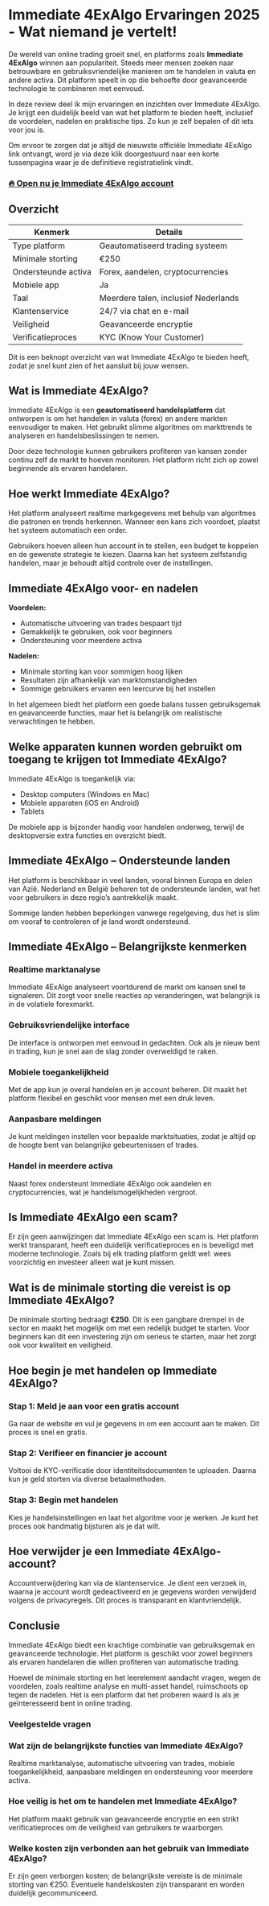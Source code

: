 # Immediate 4ExAlgo Ervaringen 2025 - Wat niemand je vertelt!
 

De wereld van online trading groeit snel, en platforms zoals **Immediate 4ExAlgo** winnen aan populariteit. Steeds meer mensen zoeken naar betrouwbare en gebruiksvriendelijke manieren om te handelen in valuta en andere activa. Dit platform speelt in op die behoefte door geavanceerde technologie te combineren met eenvoud.

In deze review deel ik mijn ervaringen en inzichten over Immediate 4ExAlgo. Je krijgt een duidelijk beeld van wat het platform te bieden heeft, inclusief de voordelen, nadelen en praktische tips. Zo kun je zelf bepalen of dit iets voor jou is.

Om ervoor te zorgen dat je altijd de nieuwste officiële Immediate 4ExAlgo link ontvangt, word je via deze klik doorgestuurd naar een korte tussenpagina waar je de definitieve registratielink vindt.

### [🔥 Open nu je Immediate 4ExAlgo account](https://github.com/Norma61Petty/lottie-android/blob/master/69nl.md)
## Overzicht

| Kenmerk                 | Details                       |
|------------------------|------------------------------|
| Type platform          | Geautomatiseerd trading systeem |
| Minimale storting       | €250                         |
| Ondersteunde activa     | Forex, aandelen, cryptocurrencies |
| Mobiele app            | Ja                           |
| Taal                   | Meerdere talen, inclusief Nederlands |
| Klantenservice         | 24/7 via chat en e-mail      |
| Veiligheid             | Geavanceerde encryptie       |
| Verificatieproces      | KYC (Know Your Customer)     |

Dit is een beknopt overzicht van wat Immediate 4ExAlgo te bieden heeft, zodat je snel kunt zien of het aansluit bij jouw wensen.

## Wat is Immediate 4ExAlgo?

Immediate 4ExAlgo is een **geautomatiseerd handelsplatform** dat ontworpen is om het handelen in valuta (forex) en andere markten eenvoudiger te maken. Het gebruikt slimme algoritmes om markttrends te analyseren en handelsbeslissingen te nemen.

Door deze technologie kunnen gebruikers profiteren van kansen zonder continu zelf de markt te hoeven monitoren. Het platform richt zich op zowel beginnende als ervaren handelaren.

## Hoe werkt Immediate 4ExAlgo?

Het platform analyseert realtime markgegevens met behulp van algoritmes die patronen en trends herkennen. Wanneer een kans zich voordoet, plaatst het systeem automatisch een order.

Gebruikers hoeven alleen hun account in te stellen, een budget te koppelen en de gewenste strategie te kiezen. Daarna kan het systeem zelfstandig handelen, maar je behoudt altijd controle over de instellingen.

## Immediate 4ExAlgo voor- en nadelen

**Voordelen:**
- Automatische uitvoering van trades bespaart tijd
- Gemakkelijk te gebruiken, ook voor beginners
- Ondersteuning voor meerdere activa

**Nadelen:**
- Minimale storting kan voor sommigen hoog lijken
- Resultaten zijn afhankelijk van marktomstandigheden
- Sommige gebruikers ervaren een leercurve bij het instellen

In het algemeen biedt het platform een goede balans tussen gebruiksgemak en geavanceerde functies, maar het is belangrijk om realistische verwachtingen te hebben.

## Welke apparaten kunnen worden gebruikt om toegang te krijgen tot Immediate 4ExAlgo?

Immediate 4ExAlgo is toegankelijk via:

- Desktop computers (Windows en Mac)
- Mobiele apparaten (iOS en Android)
- Tablets

De mobiele app is bijzonder handig voor handelen onderweg, terwijl de desktopversie extra functies en overzicht biedt.

## Immediate 4ExAlgo – Ondersteunde landen

Het platform is beschikbaar in veel landen, vooral binnen Europa en delen van Azië. Nederland en België behoren tot de ondersteunde landen, wat het voor gebruikers in deze regio’s aantrekkelijk maakt.

Sommige landen hebben beperkingen vanwege regelgeving, dus het is slim om vooraf te controleren of je land wordt ondersteund.

## Immediate 4ExAlgo – Belangrijkste kenmerken

### Realtime marktanalyse

Immediate 4ExAlgo analyseert voortdurend de markt om kansen snel te signaleren. Dit zorgt voor snelle reacties op veranderingen, wat belangrijk is in de volatiele forexmarkt.

### Gebruiksvriendelijke interface

De interface is ontworpen met eenvoud in gedachten. Ook als je nieuw bent in trading, kun je snel aan de slag zonder overweldigd te raken.

### Mobiele toegankelijkheid

Met de app kun je overal handelen en je account beheren. Dit maakt het platform flexibel en geschikt voor mensen met een druk leven.

### Aanpasbare meldingen

Je kunt meldingen instellen voor bepaalde marktsituaties, zodat je altijd op de hoogte bent van belangrijke gebeurtenissen of trades.

### Handel in meerdere activa

Naast forex ondersteunt Immediate 4ExAlgo ook aandelen en cryptocurrencies, wat je handelsmogelijkheden vergroot.

## Is Immediate 4ExAlgo een scam?

Er zijn geen aanwijzingen dat Immediate 4ExAlgo een scam is. Het platform werkt transparant, heeft een duidelijk verificatieproces en is beveiligd met moderne technologie. Zoals bij elk trading platform geldt wel: wees voorzichtig en investeer alleen wat je kunt missen.

## Wat is de minimale storting die vereist is op Immediate 4ExAlgo?

De minimale storting bedraagt **€250**. Dit is een gangbare drempel in de sector en maakt het mogelijk om met een redelijk budget te starten. Voor beginners kan dit een investering zijn om serieus te starten, maar het zorgt ook voor kwaliteit en veiligheid.

## Hoe begin je met handelen op Immediate 4ExAlgo?

### Stap 1: Meld je aan voor een gratis account

Ga naar de website en vul je gegevens in om een account aan te maken. Dit proces is snel en gratis.

### Stap 2: Verifieer en financier je account

Voltooi de KYC-verificatie door identiteitsdocumenten te uploaden. Daarna kun je geld storten via diverse betaalmethoden.

### Stap 3: Begin met handelen

Kies je handelsinstellingen en laat het algoritme voor je werken. Je kunt het proces ook handmatig bijsturen als je dat wilt.

## Hoe verwijder je een Immediate 4ExAlgo-account?

Accountverwijdering kan via de klantenservice. Je dient een verzoek in, waarna je account wordt gedeactiveerd en je gegevens worden verwijderd volgens de privacyregels. Dit proces is transparant en klantvriendelijk.

## Conclusie

Immediate 4ExAlgo biedt een krachtige combinatie van gebruiksgemak en geavanceerde technologie. Het platform is geschikt voor zowel beginners als ervaren handelaren die willen profiteren van automatische trading.

Hoewel de minimale storting en het leerelement aandacht vragen, wegen de voordelen, zoals realtime analyse en multi-asset handel, ruimschoots op tegen de nadelen. Het is een platform dat het proberen waard is als je geïnteresseerd bent in online trading.

### Veelgestelde vragen

### Wat zijn de belangrijkste functies van Immediate 4ExAlgo?

Realtime marktanalyse, automatische uitvoering van trades, mobiele toegankelijkheid, aanpasbare meldingen en ondersteuning voor meerdere activa.

### Hoe veilig is het om te handelen met Immediate 4ExAlgo?

Het platform maakt gebruik van geavanceerde encryptie en een strikt verificatieproces om de veiligheid van gebruikers te waarborgen.

### Welke kosten zijn verbonden aan het gebruik van Immediate 4ExAlgo?

Er zijn geen verborgen kosten; de belangrijkste vereiste is de minimale storting van €250. Eventuele handelskosten zijn transparant en worden duidelijk gecommuniceerd.
